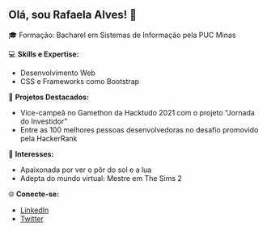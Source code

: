 ## Olá, sou Rafaela Alves! 👋

🎓 Formação: Bacharel em Sistemas de Informação pela PUC Minas

💻 **Skills e Expertise:**
- Desenvolvimento Web
- CSS e Frameworks como Bootstrap

🚀 **Projetos Destacados:**
- Vice-campeã no Gamethon da Hacktudo 2021 com o projeto "Jornada do Investidor"
- Entre as 100 melhores pessoas desenvolvedoras no desafio promovido pela HackerRank

🌅 **Interesses:**
- Apaixonada por ver o pôr do sol e a lua
- Adepta do mundo virtual: Mestre em The Sims 2

🌐 **Conecte-se:**
- [LinkedIn](seu-linkedin)
- [Twitter](seu-twitter)

